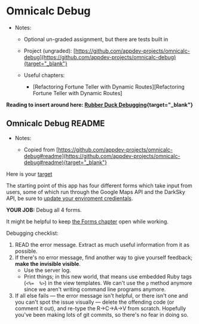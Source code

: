 # Omnicalc Debug

- Notes:

  - Optional un-graded assignment, but there are tests built in

  - Project (ungraded): [https://github.com/appdev-projects/omnicalc-debug](https://github.com/appdev-projects/omnicalc-debug){target="_blank"}

  - Useful chapters:
    - [Refactoring Fortune Teller with Dynamic Routes][Refactoring Fortune Teller with Dynamic Routes]

**Reading to insert around here: [Rubber Duck Debugging](https://www.thoughtfulcode.com/rubber-duck-debugging-psychology/){target="_blank"}**

## Omnicalc Debug README

- Notes:

  - Copied from [https://github.com/appdev-projects/omnicalc-debug#readme](https://github.com/appdev-projects/omnicalc-debug#readme){target="_blank"}

Here is your [target](https://omnicalc-debug.matchthetarget.com/) 

The starting point of this app has four different forms which take input from users, some of which run through the Google Maps API and the DarkSky API, be sure to [update your enviroment credientals](https://chapters.firstdraft.com/chapters/792).  

<strong>YOUR JOB:</strong> Debug all 4 forms.

It might be helpful to keep [the Forms chapter](https://chapters.firstdraft.com/chapters/881) open while working.

Debugging checklist:

 1. READ the error message. Extract as much useful information from it as possible.
 2. If there's no error message, find another way to give yourself feedback; **make the invisible visible**.
    - Use the server log.
    - Print things; in this new world, that means use embedded Ruby tags (`<%=  %>`) in the view templates. We can't use the `p` method anymore since we aren't writing command line programs anymore.
 3. If all else fails — the error message isn't helpful, or there isn't one and you can't spot the issue visually — delete the offending code (or comment it out), and re-type the R→C→A→V from scratch. Hopefully you've been making lots of git commits, so there's no fear in doing so.